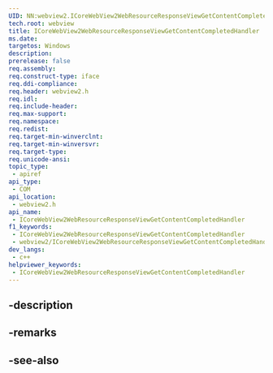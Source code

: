 ```yaml
---
UID: NN:webview2.ICoreWebView2WebResourceResponseViewGetContentCompletedHandler
tech.root: webview
title: ICoreWebView2WebResourceResponseViewGetContentCompletedHandler
ms.date: 
targetos: Windows
description: 
prerelease: false
req.assembly: 
req.construct-type: iface
req.ddi-compliance: 
req.header: webview2.h
req.idl: 
req.include-header: 
req.max-support: 
req.namespace: 
req.redist: 
req.target-min-winverclnt: 
req.target-min-winversvr: 
req.target-type: 
req.unicode-ansi: 
topic_type:
 - apiref
api_type:
 - COM
api_location:
 - webview2.h
api_name:
 - ICoreWebView2WebResourceResponseViewGetContentCompletedHandler
f1_keywords:
 - ICoreWebView2WebResourceResponseViewGetContentCompletedHandler
 - webview2/ICoreWebView2WebResourceResponseViewGetContentCompletedHandler
dev_langs:
 - c++
helpviewer_keywords:
 - ICoreWebView2WebResourceResponseViewGetContentCompletedHandler
---
```


## -description

## -remarks

## -see-also

